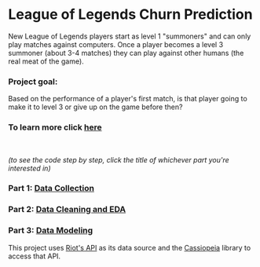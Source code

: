 # League of Legends Churn Prediction

New League of Legends players start as level 1 "summoners" and can only play matches against computers. Once a player becomes a level 3 summoner (about 3-4 matches) they can play against other humans (the real meat of the game).

### Project goal: 

Based on the performance of a player's first match, is that player going to make it to level 3 or give up on the game before then?

### To learn more click <a href="https://dskarbrevik.github.io/League-of-Legends-Churn-Prediction/">here</a>

<br>

_(to see the code step by step, click the title of whichever part you're interested in)_

### Part 1: <a href="https://nbviewer.jupyter.org/github/dskarbrevik/League-of-Legends-Churn-Prediction/blob/master/LoL%20Churn%20Predictor%20%5BPart%201%20-%20Data%20Collection%5D.ipynb">Data Collection</a>

### Part 2: <a href="https://nbviewer.jupyter.org/github/dskarbrevik/League-of-Legends-Churn-Prediction/blob/master/LoL%20Churn%20Predictor%20%5BPart%202%20-%20Data%20Cleaning%20and%20EDA%5D.ipynb">Data Cleaning and EDA</a>

### Part 3: <a href="https://nbviewer.jupyter.org/github/dskarbrevik/League-of-Legends-Churn-Prediction/blob/master/LoL%20Churn%20Predictor%20%5BPart%203%20-%20Data%20Modeling%5D.ipynb"> Data Modeling </a>

This project uses <a href="https://developer.riotgames.com/">Riot's API</a> as its data source and the <a href="http://cassiopeia.readthedocs.io">Cassiopeia</a> library to access that API.
